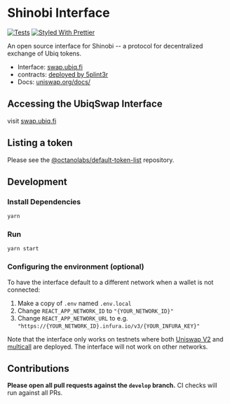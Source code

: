 # Shinobi Interface

[![Tests](https://github.com/Uniswap/uniswap-interface/workflows/Tests/badge.svg)](https://github.com/Uniswap/uniswap-interface/actions?query=workflow%3ATests)
[![Styled With Prettier](https://img.shields.io/badge/code_style-prettier-ff69b4.svg)](https://prettier.io/)

An open source interface for Shinobi -- a protocol for decentralized exchange of Ubiq tokens.

- Interface: [swap.ubiq.fi](https://swap.ubiq.fi)
- contracts: [deployed by 5plint3r](https://github.com/5plint3r/shinobi-artifacts)
- Docs: [uniswap.org/docs/](https://uniswap.org/docs/)

## Accessing the UbiqSwap Interface

visit [swap.ubiq.fi](https://swap.ubiq.fi)

## Listing a token

Please see the
[@octanolabs/default-token-list](https://github.com/octanolabs/default-token-list) 
repository.

## Development

### Install Dependencies

```bash
yarn
```

### Run

```bash
yarn start
```

### Configuring the environment (optional)

To have the interface default to a different network when a wallet is not connected:

1. Make a copy of `.env` named `.env.local`
2. Change `REACT_APP_NETWORK_ID` to `"{YOUR_NETWORK_ID}"`
3. Change `REACT_APP_NETWORK_URL` to e.g. `"https://{YOUR_NETWORK_ID}.infura.io/v3/{YOUR_INFURA_KEY}"` 

Note that the interface only works on testnets where both 
[Uniswap V2](https://uniswap.org/docs/v2/smart-contracts/factory/) and 
[multicall](https://github.com/makerdao/multicall) are deployed.
The interface will not work on other networks.

## Contributions

**Please open all pull requests against the `develop` branch.** 
CI checks will run against all PRs.
